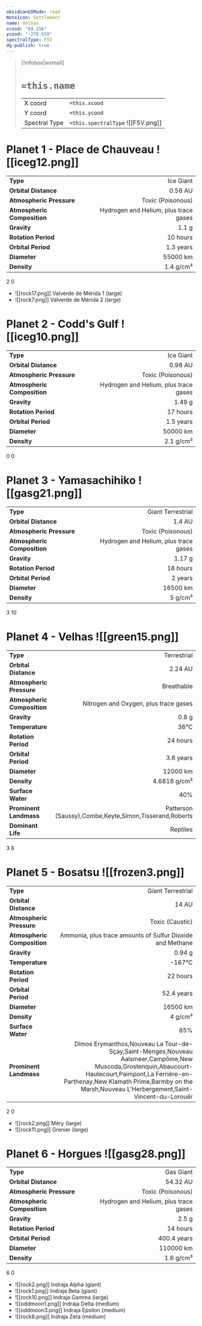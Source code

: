 ```yaml
---
obsidianUIMode: read
NoteIcon: Settlement
name: Velhas
xcood: "69.256"
ycood: "-278.659"
spectralType: F5V
dg-publish: true
---
```

> [!infobox|wsmall]
> # `=this.name`
> | | |
> | - | - |
> | X coord | `=this.xcood` |
> | Y coord| `=this.ycood` |
> | Spectral Type | `=this.spectralType` ![[F5V.png]] |

# Planet 1 - Place de Chauveau ![[iceg12.png]]
|                             |                           |
| --------------------------- | -------------------------:|
| **Type**                    |             Ice Giant |
| **Orbital Distance**        |   0.56 AU |
| **Atmospheric Pressure**    |       Toxic (Poisonous) |
| **Atmospheric Composition** |      Hydrogen and Helium, plus trace gases |
| **Gravity**                 |        1.1 g |
| **Rotation Period**         |  10 hours |
| **Orbital Period** | 1.3 years |
| **Diameter**                |      55000 km | 
| **Density**                 |    1.4 g/cm³ |



2
0

- ![[rock17.png]] Valverde de Mérida 1 (large)
- ![[rock7.png]] Valverde de Mérida 2 (large)


# Planet 2 - Codd's Gulf ![[iceg10.png]]
|                             |                           |
| --------------------------- | -------------------------:|
| **Type**                    |             Ice Giant |
| **Orbital Distance**        |   0.98 AU |
| **Atmospheric Pressure**    |       Toxic (Poisonous) |
| **Atmospheric Composition** |      Hydrogen and Helium, plus trace gases |
| **Gravity**                 |        1.49 g |
| **Rotation Period**         |  17 hours |
| **Orbital Period** | 1.5 years |
| **Diameter**                |      50000 km | 
| **Density**                 |    2.1 g/cm³ |



0
0



# Planet 3 - Yamasachihiko ![[gasg21.png]]
|                             |                           |
| --------------------------- | -------------------------:|
| **Type**                    |             Giant Terrestrial |
| **Orbital Distance**        |   1.4 AU |
| **Atmospheric Pressure**    |       Toxic (Poisonous) |
| **Atmospheric Composition** |      Hydrogen and Helium, plus trace gases |
| **Gravity**                 |        1.17 g |
| **Rotation Period**         |  18 hours |
| **Orbital Period** | 2 years |
| **Diameter**                |      16500 km | 
| **Density**                 |    5 g/cm³ |



3
10



# Planet 4 - Velhas ![[green15.png]]
|                             |                           |
| --------------------------- | -------------------------:|
| **Type**                    |             Terrestrial |
| **Orbital Distance**        |   2.24 AU |
| **Atmospheric Pressure**    |       Breathable |
| **Atmospheric Composition** |      Nitrogen and Oxygen, plus trace gases |
| **Gravity**                 |        0.8 g |
| **Temperature**             |    36°C |
| **Rotation Period**         |  24 hours |
| **Orbital Period** | 3.6 years |
| **Diameter**                |      12000 km | 
| **Density**                 |    4.6818 g/cm³ |
| **Surface Water**           |           40% | 
| **Prominent Landmass**      |         Patterson (Saussy),Combe,Keyte,Simon,Tisserand,Roberts | 
| **Dominant Life**           |         Reptiles |



3
8



# Planet 5 - Bosatsu ![[frozen3.png]]
|                             |                           |
| --------------------------- | -------------------------:|
| **Type**                    |             Giant Terrestrial |
| **Orbital Distance**        |   14 AU |
| **Atmospheric Pressure**    |       Toxic (Caustic) |
| **Atmospheric Composition** |      Ammonia, plus trace amounts of Sulfur Dioxide and Methane |
| **Gravity**                 |        0.94 g |
| **Temperature**             |    -167°C |
| **Rotation Period**         |  22 hours |
| **Orbital Period** | 52.4 years |
| **Diameter**                |      16500 km | 
| **Density**                 |    4 g/cm³ |
| **Surface Water**           |           85% | 
| **Prominent Landmass**      |         Dimos Erymanthos,Nouveau La Tour-de-Sçay,Saint-Menges,Nouveau Aalsmeer,Campôme,New Muscoda,Grostenquin,Abaucourt-Hautecourt,Paimpont,La Ferrière-en-Parthenay,New Klamath Prime,Barmby on the Marsh,Nouveau L'Herbergement,Saint-Vincent-du-Lorouër | 



2
0

- ![[rock2.png]] Méry (large)
- ![[rock11.png]] Grenier (large)


# Planet 6 - Horgues ![[gasg28.png]]
|                             |                           |
| --------------------------- | -------------------------:|
| **Type**                    |             Gas Giant |
| **Orbital Distance**        |   54.32 AU |
| **Atmospheric Pressure**    |       Toxic (Poisonous) |
| **Atmospheric Composition** |      Hydrogen and Helium, plus trace gases |
| **Gravity**                 |        2.5 g |
| **Rotation Period**         |  14 hours |
| **Orbital Period** | 400.4 years |
| **Diameter**                |      110000 km | 
| **Density**                 |    1.6 g/cm³ |



6
0

- ![[rock2.png]] Indraja Alpha (giant)
- ![[rock1.png]] Indraja Beta (giant)
- ![[rock10.png]] Indraja Gamma (large)
- ![[oddmoon1.png]] Indraja Delta (medium)
- ![[oddmoon3.png]] Indraja Epsilon (medium)
- ![[rock8.png]] Indraja Zeta (medium)


